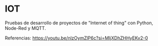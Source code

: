 # IOT
Pruebas de desarrollo de proyectos de "Internet of thing" con Python, Node-Red y MQTT.

Referencias:
https://youtu.be/nlzOymZlP6c?si=MIjXDhZHHyEKv2-0